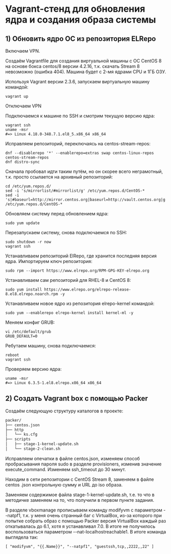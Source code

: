 # Vagrant-стенд для обновления ядра и создания образа системы

## 1) Обновить ядро ОС из репозитория ELRepo

Включаем VPN.

Создаём Vagrantfile для создания виртуальной машины с ОС CentOS 8 на основе бокса centos/8 версии 4.2.16, т.к. скачать Stream 8 невозможно (ошибка 404). Машина будет с 2-мя ядрами CPU и 1ГБ ОЗУ.

Используя Vagrant версии 2.3.6, запускаем виртуальную машину командой:

```
vagrant up
```

Отключаем VPN

Подключаемся к машине по SSH и смотрим текущую версию ядра:

```
vagrant ssh
uname -msr
#=> Linux 4.18.0-348.7.1.el8_5.x86_64 x86_64
```
Исправляем репозиторий, переключаясь на centos-stream-repos:
```
dnf --disablerepo '*' --enablerepo=extras swap centos-linux-repos centos-stream-repos
dnf distro-sync
```
Сначала пробовал идти таким путём, но он скорее всего неграмотный, т.к. просто ссылается на архивный репозиторий:
```
cd /etc/yum.repos.d/
sed -i 's/mirrorlist/#mirrorlist/g' /etc/yum.repos.d/CentOS-*
sed -i 's|#baseurl=http://mirror.centos.org|baseurl=http://vault.centos.org|g' /etc/yum.repos.d/CentOS-*
```
Обновляем систему перед обновлением ядра:
```
sudo yum update
```
Перезапускаем систему, снова подключаемся по SSH:
```
sudo shutdown -r now
vagrant ssh
```
Устанавливаем репозиторий ElRepo, где хранится последняя версия ядра. Импортируем ключ репозитория:
```
sudo rpm --import https://www.elrepo.org/RPM-GPG-KEY-elrepo.org
```
Устанавливаем сам репозиторий для RHEL-8 и CentOS 8:
```
sudo yum install https://www.elrepo.org/elrepo-release-8.el8.elrepo.noarch.rpm -y
```
Устанавливаем новое ядро из репозитория elrepo-kernel командой:
```
sudo yum --enablerepo elrepo-kernel install kernel-ml -y
```
Меняем конфиг GRUB:
```
vi /etc/default/grub
GRUB_DEFAULT=0
```
Ребутаем машину, снова подключаемся:
```
reboot
vagrant ssh
```
Проверяем версию ядра:
```
uname -msr
#=> Linux 6.3.5-1.el8.elrepo.x86_64 x86_64
```

## 2) Создать Vagrant box c помощью Packer

Создаём следующую структуру каталогов в проекте:
```bash
packer/
├── centos.json
├── http
│   └── ks.cfg
├── scripts
│   ├── stage-1-kernel-update.sh
│   └── stage-2-clean.sh
```
Исправляем опечатки в файле centos.json, изменяем способ пробрасывания пароля sudo в разделе provisioners, изменив значение execute_command. Изменяем ssh_timeout до 30 минут.

Находим в сети репозитории с CentOS Stream 8, заменяем в файле centos .json контрольную сумму и URL до iso образа.

Заменяем содержимое файла stage-1-kernel-update.sh, т.е. то что в методичке заменяем на то, что получили в первом пункте задания.

В разделе vboxmanage прописываем команду modifyvm с параметром --natpf1, т.к. у меня очень странный баг с VirtualBox, из-за которого при попытке собрать образ с помощью Packer версия VirtualBox каждый раз откатывалась до 6.1, хотя я устанавливал 7.0. В итоге не получилось воспользоваться параметром --nat-localhostreachable1. В итоге команда выглядела так:
```
[ "modifyvm", "{{.Name}}", "--natpf1", "guestssh,tcp,,2222,,22" ]
```
